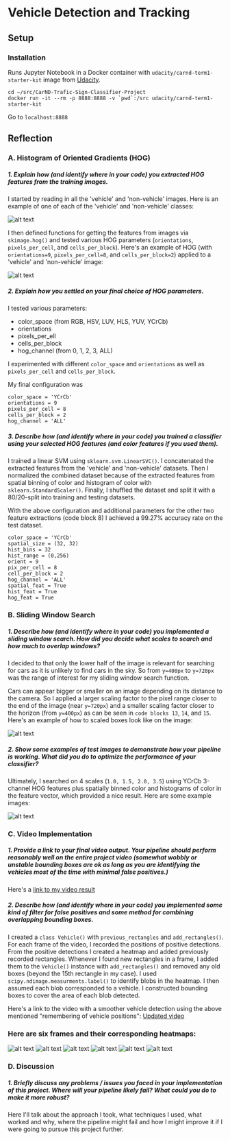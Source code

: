 # **Vehicle Detection and Tracking** 

## Setup

### Installation

Runs Jupyter Notebook in a Docker container with `udacity/carnd-term1-starter-kit` image from [Udacity][docker installation].

```
cd ~/src/CarND-Trafic-Sign-Classifier-Project
docker run -it --rm -p 8888:8888 -v `pwd`:/src udacity/carnd-term1-starter-kit
```
Go to `localhost:8888`


## Reflection

### A. Histogram of Oriented Gradients (HOG)
##### 1. Explain how (and identify where in your code) you extracted HOG features from the training images.

I started by reading in all the 'vehicle' and 'non-vehicle' images. Here is an example of one of each of the 'vehicle' and 'non-vehicle' classes:

![alt text][image1]

I then defined functions for getting the features from images via `skimage.hog()` and tested various HOG parameters (`orientations`, `pixels_per_cell`, and `cells_per_block`). Here's an example of HOG (with `orientations=9`, `pixels_per_cell=8`, and `cells_per_block=2`) applied to a 'vehicle' and 'non-vehicle' image:

![alt text][image2]


##### 2. Explain how you settled on your final choice of HOG parameters.

I tested various parameters:
- color_space (from RGB, HSV, LUV, HLS, YUV, YCrCb)
- orientations
- pixels_per_ell
- cells_per_block 
- hog_channel (from 0, 1, 2, 3, ALL)

I experimented with different `color_space` and `orientations` as well as `pixels_per_cell` and `cells_per_block`.

My final configuration was
```
color_space = 'YCrCb'
orientations = 9
pixels_per_cell = 8
cells_per_block = 2
hog_channel = 'ALL'
```

##### 3. Describe how (and identify where in your code) you trained a classifier using your selected HOG features (and color features if you used them).

I trained a linear SVM using `sklearn.svm.LinearSVC()`. I concatenated the extracted features from the 'vehicle' and 'non-vehicle' datasets. Then I normalized the combined dataset because of the extracted features from spatial binning of color and histogram of color with `sklearn.StandardScaler()`. Finally, I shuffled the dataset and split it with a 80/20-split into training and testing datasets.

With the above configuration and additional parameters for the other two feature extractions (code block 8) I achieved a 99.27% accuracy rate on the test dataset.
```
color_space = 'YCrCb'
spatial_size = (32, 32)
hist_bins = 32
hist_range = (0,256)
orient = 9
pix_per_cell = 8
cell_per_block = 2
hog_channel = 'ALL'
spatial_feat = True 
hist_feat = True
hog_feat = True
```

### B. Sliding Window Search

##### 1. Describe how (and identify where in your code) you implemented a sliding window search.  How did you decide what scales to search and how much to overlap windows?

I decided to that only the lower half of the image is relevant for searching for cars as it is unlikely to find cars in the sky. So from `y=400px` to `y=720px` was the range of interest for my sliding window search function.

Cars can appear bigger or smaller on an image depending on its distance to the camera. So I applied a larger scaling factor to the pixel range closer to the end of the image (near `y=720px`) and a smaller scaling factor closer to the horizon (from `y=400px`) as can be seen in `code blocks 13`, `14`, and `15`. Here's an example of how to scaled boxes look like on the image:

![alt text][image3]

##### 2. Show some examples of test images to demonstrate how your pipeline is working.  What did you do to optimize the performance of your classifier?

Ultimately, I searched on 4 scales (`1.0, 1.5, 2.0, 3.5`) using YCrCb 3-channel HOG features plus spatially binned color and histograms of color in the feature vector, which provided a nice result.  Here are some example images:

![alt text][image4]

### C. Video Implementation

##### 1. Provide a link to your final video output.  Your pipeline should perform reasonably well on the entire project video (somewhat wobbly or unstable bounding boxes are ok as long as you are identifying the vehicles most of the time with minimal false positives.)
Here's a [link to my video result][videolink]


##### 2. Describe how (and identify where in your code) you implemented some kind of filter for false positives and some method for combining overlapping bounding boxes.

I created a `class Vehicle()` with `previous_rectangles` and `add_rectangles()`. 
For each frame of the video, I recorded the positions of positive detections. From the positive detections I created a heatmap and added previously recorded rectangles. Whenever I found new rectangles in a frame, I added them to the `Vehicle()` instance with `add_rectangles()` and removed any old boxes (beyond the 15th rectangle in my case). I used `scipy.ndimage.measurments.label()` to identify blobs in the heatmap. I then assumed each blob corresponded to a vehicle. I constructed bounding boxes to cover the area of each blob detected.  

Here's a link to the video with a smoother vehicle detection using the above mentioned "remembering of vehicle positions": [Updated video][videolink2]

### Here are six frames and their corresponding heatmaps:

![alt text][image51]
![alt text][image52]
![alt text][image53]
![alt text][image54]
![alt text][image55]
![alt text][image56]



### D. Discussion

##### 1. Briefly discuss any problems / issues you faced in your implementation of this project.  Where will your pipeline likely fail?  What could you do to make it more robust?

Here I'll talk about the approach I took, what techniques I used, what worked and why, where the pipeline might fail and how I might improve it if I were going to pursue this project further. 


[docker installation]: 				https://github.com/udacity/CarND-Term1-Starter-Kit/blob/master/doc/configure_via_docker.md

[image1]: 					./output_images/image1.png 
[image2]: 					./output_images/image2.png 
[image3]: 					./output_images/image3.png 
[image4]: 					./output_images/image4.png 
[image51]: 					./output_images/image51.png 
[image52]: 					./output_images/image52.png 
[image53]: 					./output_images/image53.png 
[image54]: 					./output_images/image54.png 
[image55]: 					./output_images/image55.png 
[image56]: 					./output_images/image56.png 
[videolink]: 				./output_images/result.mp4
[videolink2]: 			./output_images/result_2.mp4

